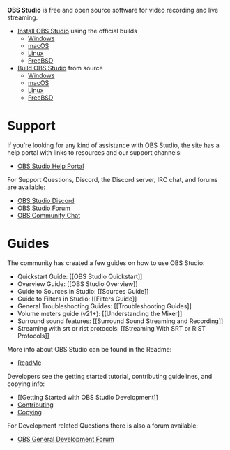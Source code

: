 **OBS Studio** is free and open source software for video recording and live streaming.

* [Install OBS Studio](install-instructions) using the official builds
  * [Windows](install-instructions#windows)
  * [macOS](install-instructions#macoss)
  * [Linux](install-instructions#linux)
  * [FreeBSD](install-instructions#freebsd)
* [Build OBS Studio](Building-OBS-Studio) from source
  * [Windows](build-instructions-for-windows)
  * [macOS](build-instructions-for-mac)
  * [Linux](build-instructions-for-linux)
  * [FreeBSD](Build-Instructions-For-FreeBSD)

# Support

If you're looking for any kind of assistance with OBS Studio, the site has a help portal with links to resources and our support channels:

* [OBS Studio Help Portal](https://obsproject.com/help)

For Support Questions, Discord, the Discord server, IRC chat, and forums are available:

* [OBS Studio Discord](http://discord.gg/obsproject)
* [OBS Studio Forum](https://obsproject.com/forum/#obs-studio-support.3)  
* [OBS Community Chat](https://obsproject.com/chat)

# Guides

The community has created a few guides on how to use OBS Studio:
* Quickstart Guide: [[OBS Studio Quickstart]]
* Overview Guide: [[OBS Studio Overview]]
* Guide to Sources in Studio: [[Sources Guide]]
* Guide to Filters in Studio: [[Filters Guide]]
* General Troubleshooting Guides: [[Troubleshooting Guides]]
* Volume meters guide (v21+): [[Understanding the Mixer]]
* Surround sound features: [[Surround Sound Streaming and Recording]]
* Streaming with srt or rist protocols: [[Streaming With SRT or RIST Protocols]]

More info about OBS Studio can be found in the Readme:
* [ReadMe](https://github.com/obsproject/obs-studio/blob/master/README.rst)

Developers see the getting started tutorial, contributing guidelines, and copying info:
* [[Getting Started with OBS Studio Development]]
* [Contributing](https://github.com/obsproject/obs-studio/blob/master/CONTRIBUTING.rst)
* [Copying](https://github.com/obsproject/obs-studio/blob/master/COPYING)

For Development related Questions there is also a forum available:  
* [OBS General Development Forum](https://obsproject.com/forum/list/general-development.21/)